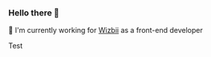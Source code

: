 ### Hello there 👋

🔭 I'm currently working for [Wizbii](https://www.wizbii.com/) as a front-end developer

Test

